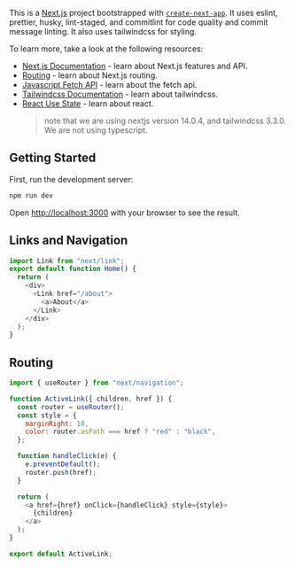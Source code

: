 This is a [Next.js](https://nextjs.org/) project bootstrapped with [`create-next-app`](https://github.com/vercel/next.js/tree/canary/packages/create-next-app). It uses eslint, prettier, husky, lint-staged, and commitlint for code quality and commit message linting. It also uses tailwindcss for styling.

To learn more, take a look at the following resources:

- [Next.js Documentation](https://nextjs.org/docs) - learn about Next.js features and API.
- [Routing](https://nextjs.org/docs/routing/introduction) - learn about Next.js routing.
- [Javascript Fetch API](https://www.javascripttutorial.net/javascript-fetch-api/) - learn about the fetch api.
- [Tailwindcss Documentation](https://tailwindcss.com/docs) - learn about tailwindcss.
- [React Use State](https://react.dev/learn/reacting-to-input-with-state) - learn about react.
  > note that we are using nextjs version 14.0.4, and tailwindcss 3.3.0. We are not using typescript.

## Getting Started

First, run the development server:

```bash
npm run dev
```

Open [http://localhost:3000](http://localhost:3000) with your browser to see the result.

## Links and Navigation

```js
import Link from "next/link";
export default function Home() {
  return (
    <div>
      <Link href="/about">
        <a>About</a>
      </Link>
    </div>
  );
}
```

## Routing

```js
import { useRouter } from "next/navigation";

function ActiveLink({ children, href }) {
  const router = useRouter();
  const style = {
    marginRight: 10,
    color: router.asPath === href ? "red" : "black",
  };

  function handleClick(e) {
    e.preventDefault();
    router.push(href);
  }

  return (
    <a href={href} onClick={handleClick} style={style}>
      {children}
    </a>
  );
}

export default ActiveLink;
```
